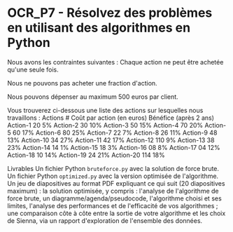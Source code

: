 # OCR_P7 - Résolvez des problèmes en utilisant des algorithmes en Python

Nous avons les contraintes suivantes :
Chaque action ne peut être achetée qu'une seule fois.

Nous ne pouvons pas acheter une fraction d'action.

Nous pouvons dépenser au maximum 500 euros par client.

Vous trouverez ci-dessous une liste des actions sur lesquelles nous travaillons : 
Actions #	Coût par action (en euros)	Bénéfice (après 2 ans)
Action-1	20	5%
Action-2	30	10%
Action-3	50	15%
Action-4	70	20%
Action-5	60	17%
Action-6	80	25%
Action-7	22	7%
Action-8	26	11%
Action-9	48	13%
Action-10	34	27%
Action-11	42	17%
Action-12	110	 9%
Action-13	38	23%
Action-14	14	1%
Action-15	18	3%
Action-16	08	8%
Action-17	04	12%
Action-18 10	14%
Action-19	24 	21%
Action-20	114	18%

Livrables
Un fichier Python `bruteforce.py` avec la solution de force brute. 
Un fichier Python `optimized.py` avec la version optimisée de l'algorithme.
Un jeu de diapositives au format PDF expliquant ce qui suit (20 diapositives maximum) :
la solution optimisée, y compris :
l'analyse de l'algorithme de force brute,
un diagramme/agenda/pseudocode,
l'algorithme choisi et ses limites,
l'analyse des performances et de l'efficacité de vos algorithmes ;
une comparaison côte à côte entre la sortie de votre algorithme et les choix de Sienna, via un rapport d'exploration de l'ensemble des données. 
